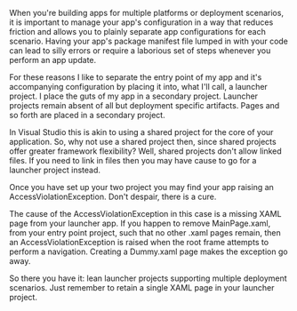 When you're building apps for multiple platforms or deployment scenarios, it is important to manage your app's configuration in a way that reduces friction and allows you to plainly separate app configurations for each scenario. Having your app's package manifest file lumped in with your code can lead to silly errors or require a laborious set of steps whenever you perform an app update.

For these reasons I like to separate the entry point of my app and it's accompanying configuration by placing it into, what I'll call, a launcher project. I place the guts of my app in a secondary project. Launcher projects remain absent of all but deployment specific artifacts. Pages and so forth are placed in a secondary project.

In Visual Studio this is akin to using a shared project for the core of your application. So, why not use a shared project then, since shared projects offer greater framework flexibility? Well, shared projects don't allow linked files. If you need to link in files then you may have cause to go for a launcher project instead.

Once you have set up your two project you may find your app raising an AccessViolationException. Don't despair, there is a cure.

The cause of the AccessViolationException in this case is a missing XAML page from your launcher app. If you happen to remove MainPage.xaml, from your entry point project, such that no other .xaml pages remain, then an AccessViolationException is raised when the root frame attempts to perform a navigation. Creating a Dummy.xaml page makes the exception go away.

So there you have it: lean launcher projects supporting multiple deployment scenarios. Just remember to retain a single XAML page in your launcher project.